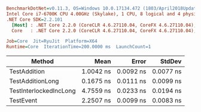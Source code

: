 ``` ini

BenchmarkDotNet=v0.11.3, OS=Windows 10.0.17134.472 (1803/April2018Update/Redstone4)
Intel Core i7-6700K CPU 4.00GHz (Skylake), 1 CPU, 8 logical and 4 physical cores
.NET Core SDK=2.2.101
  [Host] : .NET Core 2.2.0 (CoreCLR 4.6.27110.04, CoreFX 4.6.27110.04), 64bit RyuJIT
  Core   : .NET Core 2.2.0 (CoreCLR 4.6.27110.04, CoreFX 4.6.27110.04), 64bit RyuJIT

Job=Core  Jit=RyuJit  Platform=X64  
Runtime=Core  IterationTime=200.0000 ms  LaunchCount=1  

```
|                 Method |      Mean |     Error |    StdDev |
|----------------------- |----------:|----------:|----------:|
|           TestAddition | 1.0042 ns | 0.0092 ns | 0.0077 ns |
|       TestAdditionLong | 0.1675 ns | 0.0111 ns | 0.0099 ns |
| TestInterlockedIncLong | 4.7559 ns | 0.0233 ns | 0.0194 ns |
|              TestEvent | 2.2507 ns | 0.0099 ns | 0.0083 ns |
